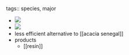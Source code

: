 tags:: species, major

- ![](https://peach-geographical-bat-397.mypinata.cloud/ipfs/QmefQk9TTC5b9tW5LqizFmXT6ajfLncUuKqgLtM9tJJwYk)
- ![](https://peach-geographical-bat-397.mypinata.cloud/ipfs/QmcpQipctdRqk88pouXvALwJDFe51FwpFpDcqdE2jPmcwy)
- less efficient alternative to [[acacia senegal]]
- products
	- [[resin]]